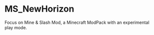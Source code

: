 # MS_NewHorizon
Focus on Mine &amp; Slash Mod, a Minecraft ModPack with an experimental  play mode.
